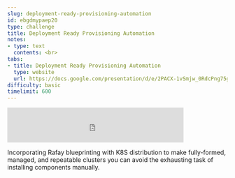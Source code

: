 ```yaml
---
slug: deployment-ready-provisioning-automation
id: ebgdmypaep20
type: challenge
title: Deployment Ready Provisioning Automation
notes:
- type: text
  contents: <br>
tabs:
- title: Deployment Ready Provisioning Automation
  type: website
  url: https://docs.google.com/presentation/d/e/2PACX-1vSmjw_0RdcPng75gdsGkNbnU1r9kk8XXyW0jJvOuO-vHukNy3T_1ms0Tg-rL0B7fg/embed?start=false&loop=false&delayms=3000
difficulty: basic
timelimit: 600
---
```


<iframe style="position: relative; height: 80px; width: 80%;" src="https://drive.google.com/file/d/1D7SjYdypsVj8-dR1BVkef6GfG3hFE4RX/preview" title="Mp3 player" frameborder="0" allow="accelerometer; autoplay; clipboard-write; encrypted-media; gyroscope; picture-in-picture" allowfullscreen></iframe>

Incorporating Rafay blueprinting with K8S distribution to make fully-formed, managed, and repeatable clusters you can avoid the exhausting task of installing components manually.
